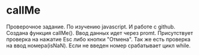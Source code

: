 # callMe
Проверочное задание. По изучению javascript. И работе с github.
Создана функция callMe().
Ввод данных идет через promt.
Присутствует проверка на нажатие Esc либо кнопки "Отмена".
Так же есть проверка на ввод номера(isNaN). Если не введен номер срабатывает цикл while.
